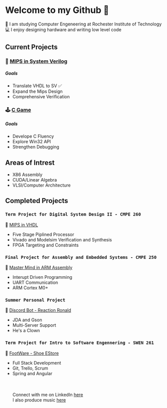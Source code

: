 # Welcome to my Github 🌊

🚀 I am studying Computer Engeneering at Rochester Institute of Technology \
💻 I enjoy designing hardware and writing low level code
## Current Projects
### 🎯 [MIPS in System Verilog](https://github.com/GlennVodra/32-Bit-MipsProcessor)
##### Goals
* Translate VHDL to SV ✅
* Expand the Mips Design
* Comprehensive Verification

### 🕹 [C Game](https://github.com/GlennVodra/Tutorial-Game)
##### Goals
* Develope C Fluency
* Explore Win32 API
* Strengthen Debugging

## Areas of Intrest
* X86 Assembly
* CUDA/Linear Algebra
* VLSI/Computer Architecture

## Completed Projects
### `Term Project for Digital System Design II - CMPE 260`
💾 [MIPS in VHDL](https://github.com/GlennVodra/32-Bit-MipsProcessor)
* Five Stage Piplined Processor
* Vivado and Modelsim Verification and Synthesis 
* FPGA Targeting and Constraints 
### `Final Project for Assembly and Embedded Systems - CMPE 250`
💫 [Master Mind in ARM Assembly](https://github.com/GlennVodra/MasterMind)
* Interupt Driven Programming
* UART Communication
* ARM Cortex M0+
### `Summer Personal Project`
🤡 [Discord Bot - Reaction Ronald](https://github.com/GlennVodra/Reaction-Ronald)
* JDA and Gson
* Multi-Server Support
* He's a Clown
### `Term Project for Intro to Software Engennering - SWEN 261`
👟 [FootWare - Shoe EStore](https://github.com/GlennVodra/FootWare)
* Full Stack Development
* Git, Trello, Scrum
* Spring and Angular
\
\
\
\
Connect with me on LinkedIn [here](https://www.linkedin.com/in/glennvodra/)\
I also produce music [here](https://www.youtube.com/@darkrover)
